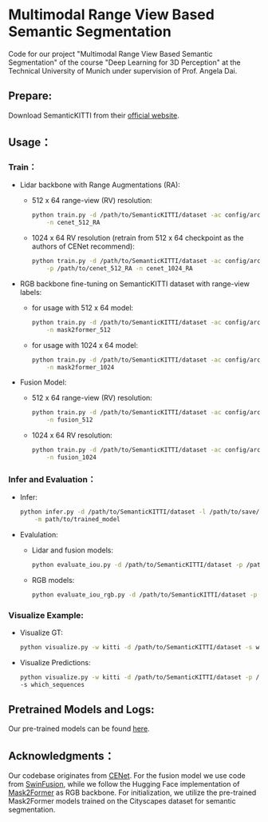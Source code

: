 # Multimodal Range View Based Semantic Segmentation
Code for our project "Multimodal Range View Based Semantic Segmentation" of the course "Deep Learning for 3D Perception" at the Technical University of Munich under supervision of Prof. Angela Dai.

## Prepare:
Download SemanticKITTI from their [official website](http://www.semantic-kitti.org/dataset.html).

## Usage：
### Train：
- Lidar backbone with Range Augmentations (RA):
    - 512 x 64 range-view (RV) resolution:
      ```bash
      python train.py -d /path/to/SemanticKITTI/dataset -ac config/arch/cenet_512.yml \
          -n cenet_512_RA
      ```
    - 1024 x 64 RV resolution (retrain from 512 x 64 checkpoint as the authors of CENet recommend):
        ```bash
        python train.py -d /path/to/SemanticKITTI/dataset -ac config/arch/cenet_1024.yml \
            -p /path/to/cenet_512_RA -n cenet_1024_RA
        ```
        
- RGB backbone fine-tuning on SemanticKITTI dataset with range-view labels:
    - for usage with 512 x 64 model:
      ```bash
      python train.py -d /path/to/SemanticKITTI/dataset -ac config/arch/mask2former_512.yml \
          -n mask2former_512
      ```
    - for usage with 1024 x 64 model:
      ```bash
      python train.py -d /path/to/SemanticKITTI/dataset -ac config/arch/mask2former_1024.yml \
          -n mask2former_1024
      ```

- Fusion Model:
    - 512 x 64 range-view (RV) resolution:
      ```bash
      python train.py -d /path/to/SemanticKITTI/dataset -ac config/arch/fusion_512.yml \
          -n fusion_512
      ```
    - 1024 x 64 RV resolution:
      ```bash
      python train.py -d /path/to/SemanticKITTI/dataset -ac config/arch/fusion_1024.yml \
          -n fusion_1024
      ```

### Infer and Evaluation：
- Infer:
  ```bash
  python infer.py -d /path/to/SemanticKITTI/dataset -l /path/to/save/predictions/in \
      -m path/to/trained_model
  ```

- Evalulation:
    - Lidar and fusion models:
      ```bash
      python evaluate_iou.py -d /path/to/SemanticKITTI/dataset -p /path/to/predictions
      ```
    - RGB models:
      ```bash
      python evaluate_iou_rgb.py -d /path/to/SemanticKITTI/dataset -p /path/to/predictions
      ```

### Visualize Example:
- Visualize GT:
  ```bash
  python visualize.py -w kitti -d /path/to/SemanticKITTI/dataset -s which_sequences
  ```

- Visualize Predictions:
  ```bash
  python visualize.py -w kitti -d /path/to/SemanticKITTI/dataset -p /path/to/predictions \
  -s which_sequences
  ```


## Pretrained Models and Logs:
Our pre-trained models can be found [here](https://drive.google.com/drive/folders/18lHtsK8KS-kRpsY5zd32y_7Ps0qVC5o9?usp=sharing).

## Acknowledgments：
Our codebase originates from [CENet](https://github.com/huixiancheng/CENet). For the fusion model we use code from [SwinFusion](https://github.com/Linfeng-Tang/SwinFusion), while we follow the Hugging Face implementation of [Mask2Former](https://huggingface.co/docs/transformers/main/model_doc/mask2former) as RGB backbone. For initialization, we utilize the pre-trained Mask2Former models trained on the Cityscapes dataset for semantic segmentation.
